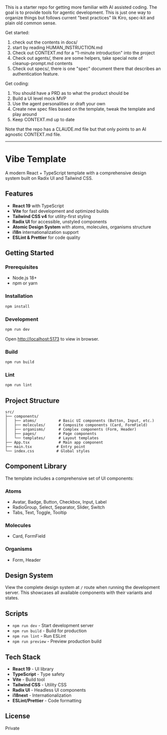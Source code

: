 This is a starter repo for getting more familiar with AI assisted coding. The goal is to provide tools for agentic development. This is just one way to organize things but follows current "best practices" lik Kiro, spec-kit and plain old common sense.

Get started:
1. check out the contents in docs/
2. start by reading HUMAN_INSTRUCTION.md
3. Check out CONTEXT.md for a "1-minute introduction" into the project
4. Check out agents/, there are some helpers, take special note of cleanup-prompt.md contents
5. Check out specs/, there is one "spec" document there that describes an authentication feature.

Get coding:
1. You should have a PRD as to what the product should be
2. Build a UI level mock MVP
3. Use the agent personalities or draft your own
4. Create new spec files based on the template, tweak the template and play around
5. Keep CONTEXT.md up to date

Note that the repo has a CLAUDE.md file but that only points to an AI agnostic CONTEXT.md file.

---

# Vibe Template

A modern React + TypeScript template with a comprehensive design system built on Radix UI and Tailwind CSS.

## Features

- **React 19** with TypeScript
- **Vite** for fast development and optimized builds
- **Tailwind CSS v4** for utility-first styling
- **Radix UI** for accessible, unstyled components
- **Atomic Design System** with atoms, molecules, organisms structure
- **i18n** internationalization support
- **ESLint & Prettier** for code quality

## Getting Started

### Prerequisites

- Node.js 18+
- npm or yarn

### Installation

```bash
npm install
```

### Development

```bash
npm run dev
```

Open [http://localhost:5173](http://localhost:5173) to view in browser.

### Build

```bash
npm run build
```

### Lint

```bash
npm run lint
```

## Project Structure

```
src/
├── components/
│   ├── atoms/          # Basic UI components (Button, Input, etc.)
│   ├── molecules/      # Composite components (Card, FormField)
│   ├── organisms/      # Complex components (Form, Header)
│   ├── pages/          # Page components
│   └── templates/      # Layout templates
├── App.tsx             # Main app component
├── main.tsx           # Entry point
└── index.css          # Global styles
```

## Component Library

The template includes a comprehensive set of UI components:

### Atoms
- Avatar, Badge, Button, Checkbox, Input, Label
- RadioGroup, Select, Separator, Slider, Switch
- Tabs, Text, Toggle, Tooltip

### Molecules
- Card, FormField

### Organisms
- Form, Header

## Design System

View the complete design system at `/` route when running the development server. This showcases all available components with their variants and states.

## Scripts

- `npm run dev` - Start development server
- `npm run build` - Build for production
- `npm run lint` - Run ESLint
- `npm run preview` - Preview production build

## Tech Stack

- **React 19** - UI library
- **TypeScript** - Type safety
- **Vite** - Build tool
- **Tailwind CSS** - Utility CSS
- **Radix UI** - Headless UI components
- **i18next** - Internationalization
- **ESLint/Prettier** - Code formatting

## License

Private